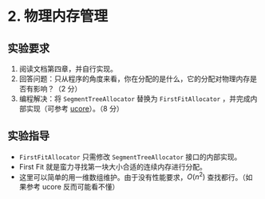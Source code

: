 # 2. 物理内存管理

## 实验要求

1. 阅读文档第四章，并自行实现。
2. 回答问题：只从程序的角度来看，你在分配的是什么，它的分配对物理内存是否有影响？（2 分）
3. 编程解决：将 `SegmentTreeAllocator` 替换为 `FirstFitAllocator` ，并完成内部实现（可参考 [ucore](https://github.com/LearningOS/ucore_os_lab/blob/master/labcodes_answer/lab2_result/kern/mm/default_pmm.c#L122)）。（8 分）

## 实验指导

- `FirstFitAllocator` 只需修改 `SegmentTreeAllocator` 接口的内部实现。
- First Fit 就是蛮力寻找第一块大小合适的连续内存进行分配。
- 这里可以简单的用一维数组维护。由于没有性能要求，$O(n^2)$ 查找都行。（如果参考 ucore 反而可能看不懂）
